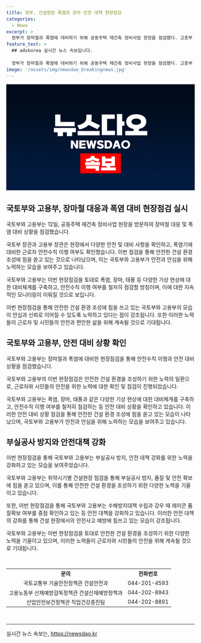 ```yaml
---
title: 정부, 건설현장 폭염과 장마 안전 대책 현장점검
categories:
  - News
excerpt: >
  정부가 장마철과 폭염에 대비하기 위해 공동주택 재건축 정비사업 현장을 점검했다. 고층부 콘크리트 타설과 지대 조성 작업을 동시에 진행하고, 장마 대비를 위한 지하층 양수기 설치, 폭염 대비를 위한 온열질환 예방 등을 점검했다. 국토부는 해마다 건설현장을 시기별로 점검하여 안전을 확보하고, 고용부는 여름철에 대비하여 특별 대응기간을 운영하고 다수 근로자가 일하는 사업장의 상황을 지속적으로 점검할 계획이다. 장괴나 침수로부터 인명피해를 예방하기 위해 안전조치를 강화하고, 온열질환 예방을 위한 안전수칙 이행을 당부했다.
feature_text: >
  ## adskorea 실시간 뉴스 속보입니다.

  정부가 장마철과 폭염에 대비하기 위해 공동주택 재건축 정비사업 현장을 점검했다. 고층부 콘크리트 타설과 지대 조성 작업을 동시에 진행하고, 장마 대비를 위한 지하층 양수기 설치, 폭염 대비를 위한 온열질환 예방 등을 점검했다. 국토부는 해마다 건설현장을 시기별로 점검하여 안전을 확보하고, 고용부는 여름철에 대비하여 특별 대응기간을 운영하고 다수 근로자가 일하는 사업장의 상황을 지속적으로 점검할 계획이다. 장괴나 침수로부터 인명피해를 예방하기 위해 안전조치를 강화하고, 온열질환 예방을 위한 안전수칙 이행을 당부했다.
image: '/assets/img/newsdao_breakingnews.jpg'
---
```


<p><img src="/assets/img/newsdao_breakingnews.jpg" alt="adskorea 속보" /></p>

<h2 data-ke-size="size26">국토부와 고용부, 장마철 대응과 폭염 대비 현장점검 실시</h2>

<p>국토부와 고용부는 12일, 공동주택 재건축 정비사업 현장을 방문하여 장마철 대응 및 폭염 대비 상황을 점검했습니다.</p>

<p>국토부 장관과 고용부 장관은 현장에서 다양한 안전 및 대비 사항을 확인하고, 폭염기에 대비한 근로자 안전수칙 이행 여부도 확인했습니다. 이번 점검을 통해 안전한 건설 환경 조성에 힘을 쏟고 있는 것으로 나타났으며, 이는 국토부와 고용부가 안전과 안심을 위해 노력하는 모습을 보여주고 있습니다.</p>

<p>국토부와 고용부는 이번 현장점검을 토대로 폭염, 장마, 태풍 등 다양한 기상 현상에 대한 대비체계를 구축하고, 안전수칙 이행 여부를 철저히 점검할 방침이며, 이에 대한 지속적인 모니터링이 이뤄질 것으로 보입니다.</p>

<p>이번 현장점검을 통해 안전한 건설 환경 조성에 힘을 쓰고 있는 국토부와 고용부의 모습이 안심과 신뢰로 이어질 수 있도록 노력하고 있다는 점이 강조됩니다. 또한 이러한 노력들이 근로자 및 시민들의 안전과 편안한 삶을 위해 계속될 것으로 기대됩니다.</p>

<h2 data-ke-size="size26">국토부와 고용부, 안전 대비 상황 확인</h2>

<p>국토부와 고용부는 장마철과 폭염에 대비한 현장점검을 통해 안전수칙 이행과 안전 대비 상황을 점검했습니다.</p>

<p>국토부와 고용부의 이번 현장점검은 안전한 건설 환경을 조성하기 위한 노력의 일환으로, 근로자와 시민들의 안전을 위한 노력에 대한 확인 및 점검이 진행되었습니다.</p>

<p>국토부와 고용부는 폭염, 장마, 태풍과 같은 다양한 기상 현상에 대한 대비체계를 구축하고, 안전수칙 이행 여부를 철저히 점검하는 등 안전 대비 상황을 확인하고 있습니다. 이러한 안전 대비 상황 점검을 통해 안전한 건설 환경 조성에 힘을 쏟고 있는 모습이 나타났으며, 국토부와 고용부가 안전과 안심을 위해 노력하는 모습을 보여주고 있습니다.</p>

<h2 data-ke-size="size26">부실공사 방지와 안전대책 강화</h2>

<p>이번 현장점검을 통해 국토부와 고용부는 부실공사 방지, 안전 대책 강화를 위한 노력을 강화하고 있는 모습을 보여주었습니다.</p>

<p>국토부와 고용부는 취약시기별 건설현장 점검을 통해 부실공사 방지, 품질 및 안전 확보에 힘을 쏟고 있으며, 이를 통해 안전한 건설 환경을 조성하기 위한 다양한 노력을 기울이고 있습니다.</p>

<p>또한, 이번 현장점검을 통해 국토부와 고용부는 수해방지대책 수립과 강우 때 레미콘 품질확보 여부를 중점 확인하고 있는 등 안전 대책을 강화하고 있습니다. 이러한 안전 대책의 강화를 통해 건설 현장에서의 안전사고 예방에 힘쓰고 있는 모습이 강조됩니다.</p>

<p>국토부와 고용부는 이번 현장점검을 토대로 안전한 건설 환경을 조성하기 위한 다양한 노력을 기울이고 있으며, 이러한 노력들이 근로자와 시민들의 안전을 위해 계속될 것으로 기대됩니다.</p>

<p data-ke-size="size16">&nbsp;</p>

<table>
    <tbody>
        <tr>
            <td style="text-align: center; height: 17px;"><b>문의</b></td>
            <td style="text-align: center; height: 17px;"><b>전화번호</b></td>
        </tr>
        <tr>
            <td style="text-align: center; height: 17px;">국토교통부 기술안전정책관 건설안전과</td>
            <td style="text-align: center; height: 17px;">044-201-4593</td>
        </tr>
        <tr>
            <td style="text-align: center; height: 17px;">고용노동부 산재예방감독정책관 건설산재예방정책과</td>
            <td style="text-align: center; height: 17px;">044-202-8943</td>
        </tr>
        <tr>
            <td style="text-align: center; height: 17px;">산업안전보건정책관 직업건강증진팀</td>
            <td style="text-align: center; height: 17px;">044-202-8891</td>
        </tr>
    </tbody>
</table>

<p data-ke-size="size16">&nbsp;</p>

<p><hr></p>
실시간 뉴스 속보는, <a href="https://newsdao.kr" rel="dofollow">https://newsdao.kr</a>


